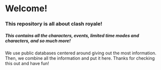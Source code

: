 # Welcome!
### This repository is all about clash royale!
##### This contains all the characters, events, limited time modes and characters, and so much more!

We use public databases centered around giving out the most information. Then, we combine all the information and put it here.
Thanks for checking this out and have fun!
